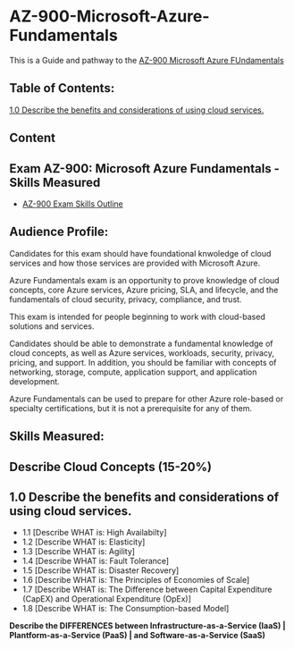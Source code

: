 # AZ-900-Microsoft-Azure-Fundamentals
This is a Guide and pathway to the [AZ-900 Microsoft Azure FUndamentals](https://docs.microsoft.com/en-us/learn/certifications/exams/az-900) 

## Table of Contents:
[1.0 Describe the benefits and considerations of using cloud services.](https://github.com/CodeForce2020/AZ-900-Microsoft-Azure-Fundamentals/blob/main/README.md#10-describe-the-benefits-and-considerations-of-using-cloud-services)

## Content

## Exam AZ-900: Microsoft Azure Fundamentals - Skills Measured

- [AZ-900 Exam Skills Outline](https://query.prod.cms.rt.microsoft.com/cms/api/am/binary/RE3VwUY)

## Audience Profile: 
Candidates for this exam should have foundational knwoledge of cloud services and how those services are provided with Microsoft Azure. 

Azure Fundamentals exam is an opportunity to prove knowledge of cloud concepts, core Azure
services, Azure pricing, SLA, and lifecycle, and the fundamentals of cloud security, privacy,
compliance, and trust.

This exam is intended for people beginning to work with cloud-based solutions and services.

Candidates should be able to demonstrate a fundamental knowledge of cloud concepts, as well
as Azure services, workloads, security, privacy, pricing, and support. In addition, you should be
familiar with concepts of networking, storage, compute, application support, and application
development.

Azure Fundamentals can be used to prepare for other Azure role-based or specialty
certifications, but it is not a prerequisite for any of them.

## Skills Measured:


## Describe Cloud Concepts (15-20%)
**1.0 Describe the benefits and considerations of using cloud services.** 
---
- 1.1 [Describe WHAT is: High Availabilty]
- 1.2 [Describe WHAT is: Elasticity]
- 1.3 [Describe WHAT is: Agility]
- 1.4 [Describe WHAT is: Fault Tolerance]
- 1.5 [Describe WHAT is: Disaster Recovery]
- 1.6 [Describe WHAT is: The Principles of Economies of Scale]
- 1.7 [Describe WHAT is: The Difference between Capital Expenditure (CapEX) and Operational Expenditure (OpEx)]
- 1.8 [Describe WHAT is: The Consumption-based Model]

**Describe the DIFFERENCES between Infrastructure-as-a-Service (IaaS) | Plantform-as-a-Service (PaaS) | and Software-as-a-Service (SaaS)**


